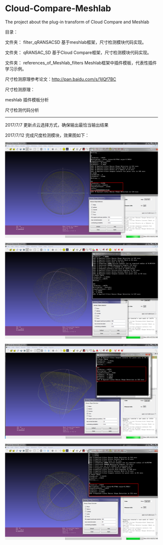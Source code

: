 # Cloud-Compare-Meshlab
The project about the plug-in transform of Cloud Compare and Meshlab 

目录：

文件夹： filter_qRANSACSD
        基于meshlab框架，尺寸检测模块代码实现。
        
文件夹： qRANSAC_SD
        基于Cloud Compare框架，尺寸检测模块代码实现。
        
文件夹： references_of_Meshlab_filters
        Meshlab框架中插件模板，代表性插件学习示例。
        
 尺寸检测原理参考论文：http://pan.baidu.com/s/1jIQf7BC
 
 尺寸检测原理：
 
 meshlab 插件模板分析
 
 尺寸检测代码分析

-----------------------------------------------------------------------------------------
2017/7/7
更新点云选择方式，确保输出最恰当输出结果

2017/7/12
完成尺度检测模块，效果图如下：<br>

 ![Sphere](https://github.com/JimmyJUNUCAS/Cloud-Compare-Meshlab/blob/master/pic/Sphere.png)
 
 ![Cylinder](https://github.com/JimmyJUNUCAS/Cloud-Compare-Meshlab/blob/master/pic/Cylinder.png)
 
 ![Cone](https://github.com/JimmyJUNUCAS/Cloud-Compare-Meshlab/blob/master/pic/Cone.png)
 
 ![Torus](https://github.com/JimmyJUNUCAS/Cloud-Compare-Meshlab/blob/master/pic/Torus.png)
